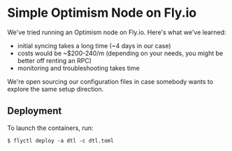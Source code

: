 # Simple Optimism Node on Fly.io

We've tried running an Optimism node on Fly.io. Here's what we've learned:
 * initial syncing takes a long time (~4 days in our case)
 * costs would be ~$200-240/m (depending on your needs, you might be better off
   renting an RPC)
 * monitoring and troubleshooting takes time

We're open sourcing our configuration files in case somebody wants to explore
the same setup direction.

## Deployment

To launch the containers, run:
```
$ flyctl deploy -a dtl -c dtl.toml
```
